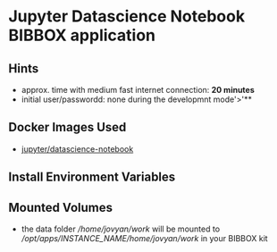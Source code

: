 # Jupyter Datascience Notebook BIBBOX application

## Hints
* approx. time with medium fast internet connection: **20 minutes**
* initial user/passwordd: none during the developmnt mode'>'**

## Docker Images Used
 * [jupyter/datascience-notebook](https://hub.docker.com/r/jupyter/datascience-notebook/) 
 
## Install Environment Variables

## Mounted Volumes

* the data folder  _/home/jovyan/work_ will be mounted to _/opt/apps/INSTANCE_NAME/home/jovyan/work_ in your BIBBOX kit 
